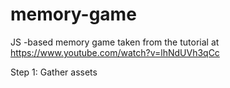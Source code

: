 # memory-game
JS -based memory game taken from the tutorial at https://www.youtube.com/watch?v=lhNdUVh3qCc 

Step 1: Gather assets
